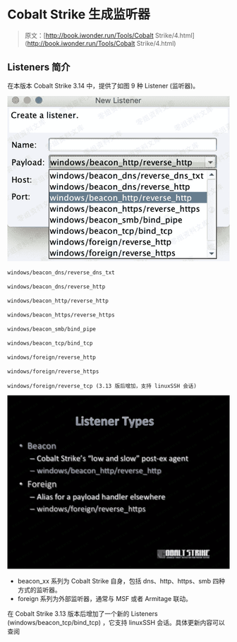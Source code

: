 # Cobalt Strike 生成监听器

> 原文：[http://book.iwonder.run/Tools/Cobalt Strike/4.html](http://book.iwonder.run/Tools/Cobalt Strike/4.html)

## Listeners 简介

在本版本 Cobalt Strike 3.14 中，提供了如图 9 种 Listener (监听器)。

![image](img/ea2ce25e11735f7fd9cf82f35113ba80.png)

```
windows/beacon_dns/reverse_dns_txt

windows/beacon_dns/reverse_http

windows/beacon_http/reverse_http

windows/beacon_https/reverse_https

windows/beacon_smb/bind_pipe

windows/beacon_tcp/bind_tcp

windows/foreign/reverse_http

windows/foreign/reverse_https

windows/foreign/reverse_tcp (3.13 版后增加，支持 linuxSSH 会话) 
```

![image](img/4e24720840d86e41e41d112df191e999.png)

*   beacon_xx 系列为 Cobalt Strike 自身，包括 dns、http、https、smb 四种方式的监听器。
*   foreign 系列为外部监听器，通常与 MSF 或者 Armitage 联动。

在 Cobalt Strike 3.13 版本后增加了一个新的 Listeners (windows/beacon_tcp/bind_tcp) ，它支持 linuxSSH 会话。具体更新内容可以查阅

